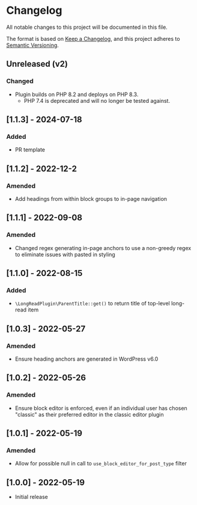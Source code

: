 # Changelog
All notable changes to this project will be documented in this file.

The format is based on [Keep a Changelog](https://keepachangelog.com/en/1.0.0/),
and this project adheres to [Semantic Versioning](https://semver.org/spec/v2.0.0.html).

## Unreleased (v2)

### Changed

- Plugin builds on PHP 8.2 and deploys on PHP 8.3.
    - PHP 7.4 is deprecated and will no longer be tested against.

## [1.1.3] - 2024-07-18
### Added
- PR template

## [1.1.2] - 2022-12-2
### Amended
- Add headings from within block groups to in-page navigation

## [1.1.1] - 2022-09-08
### Amended
- Changed regex generating in-page anchors to use a non-greedy regex to eliminate issues with pasted in styling

## [1.1.0] - 2022-08-15
### Added
- `\LongReadPlugin\ParentTitle::get()` to return title of top-level long-read item

## [1.0.3] - 2022-05-27
### Amended
- Ensure heading anchors are generated in WordPress v6.0

## [1.0.2] - 2022-05-26
### Amended
- Ensure block editor is enforced, even if an individual user has chosen "classic" as their preferred editor in the classic editor plugin

## [1.0.1] - 2022-05-19
### Amended
- Allow for possible null in call to `use_block_editor_for_post_type` filter

## [1.0.0] - 2022-05-19
- Initial release
